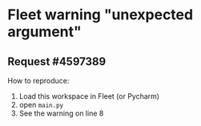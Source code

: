 # Fleet warning "unexpected argument"
## Request #4597389

How to reproduce:

1. Load this workspace in Fleet (or Pycharm)
2. open `main.py`
3. See the warning on line 8